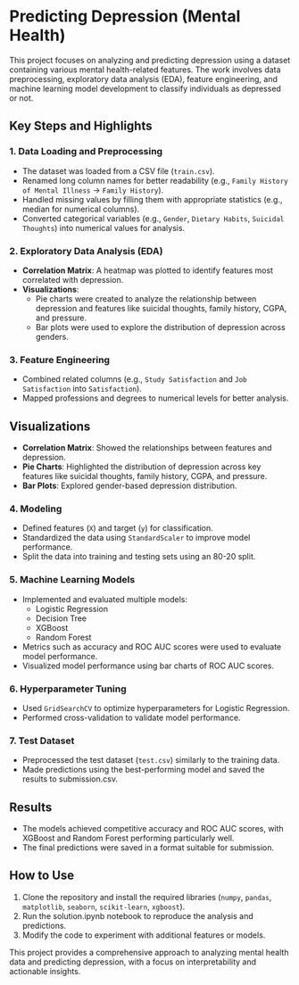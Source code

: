  # Predicting Depression (Mental Health)

This project focuses on analyzing and predicting depression using a dataset containing various mental health-related features. The work involves data preprocessing, exploratory data analysis (EDA), feature engineering, and machine learning model development to classify individuals as depressed or not.

## Key Steps and Highlights

### 1. **Data Loading and Preprocessing**
- The dataset was loaded from a CSV file (`train.csv`).
- Renamed long column names for better readability (e.g., `Family History of Mental Illness` → `Family History`).
- Handled missing values by filling them with appropriate statistics (e.g., median for numerical columns).
- Converted categorical variables (e.g., `Gender`, `Dietary Habits`, `Suicidal Thoughts`) into numerical values for analysis.

### 2. **Exploratory Data Analysis (EDA)**
- **Correlation Matrix**: A heatmap was plotted to identify features most correlated with depression.
- **Visualizations**:
  - Pie charts were created to analyze the relationship between depression and features like suicidal thoughts, family history, CGPA, and pressure.
  - Bar plots were used to explore the distribution of depression across genders.

### 3. **Feature Engineering**
- Combined related columns (e.g., `Study Satisfaction` and `Job Satisfaction` into `Satisfaction`).
- Mapped professions and degrees to numerical levels for better analysis.

## Visualizations
- **Correlation Matrix**: Showed the relationships between features and depression.
- **Pie Charts**: Highlighted the distribution of depression across key features like suicidal thoughts, family history, CGPA, and pressure.
- **Bar Plots**: Explored gender-based depression distribution.

### 4. **Modeling**
- Defined features (`X`) and target (`y`) for classification.
- Standardized the data using `StandardScaler` to improve model performance.
- Split the data into training and testing sets using an 80-20 split.

### 5. **Machine Learning Models**
- Implemented and evaluated multiple models:
  - Logistic Regression
  - Decision Tree
  - XGBoost
  - Random Forest
- Metrics such as accuracy and ROC AUC scores were used to evaluate model performance.
- Visualized model performance using bar charts of ROC AUC scores.

### 6. **Hyperparameter Tuning**
- Used `GridSearchCV` to optimize hyperparameters for Logistic Regression.
- Performed cross-validation to validate model performance.

### 7. **Test Dataset**
- Preprocessed the test dataset (`test.csv`) similarly to the training data.
- Made predictions using the best-performing model and saved the results to submission.csv.

## Results
- The models achieved competitive accuracy and ROC AUC scores, with XGBoost and Random Forest performing particularly well.
- The final predictions were saved in a format suitable for submission.

## How to Use
1. Clone the repository and install the required libraries (`numpy`, `pandas`, `matplotlib`, `seaborn`, `scikit-learn`, `xgboost`).
2. Run the solution.ipynb notebook to reproduce the analysis and predictions.
3. Modify the code to experiment with additional features or models.

This project provides a comprehensive approach to analyzing mental health data and predicting depression, with a focus on interpretability and actionable insights.
